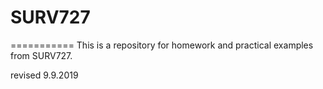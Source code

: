 # SURV727
===========
This is a repository for homework and practical examples from SURV727.

revised 9.9.2019
